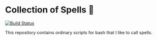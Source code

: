 [semaphoreci]: https://semaphoreci.com/nelsonmestevao/spells
# Collection of Spells :crystal_ball:

[![Build Status](https://semaphoreci.com/api/v1/nelsonmestevao/spells/branches/master/badge.svg)][semaphoreci]

This repository contains ordinary scripts for bash that I like to call spells.
